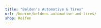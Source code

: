 ```yaml
---
title: "Belden's Automotive & Tires"
url: /boerne/beldens-automotive-und-tires/
shop: Reifen
---
```

